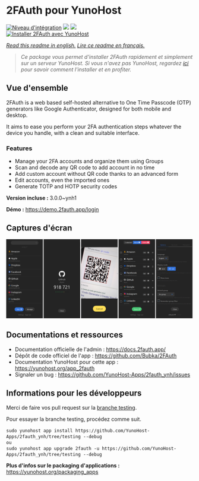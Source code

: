 # 2FAuth pour YunoHost

[![Niveau d'intégration](https://dash.yunohost.org/integration/2fauth.svg)](https://dash.yunohost.org/appci/app/2fauth) ![](https://ci-apps.yunohost.org/ci/badges/2fauth.status.svg) ![](https://ci-apps.yunohost.org/ci/badges/2fauth.maintain.svg)  
[![Installer 2FAuth avec YunoHost](https://install-app.yunohost.org/install-with-yunohost.svg)](https://install-app.yunohost.org/?app=2fauth)

*[Read this readme in english.](./README.md)*
*[Lire ce readme en français.](./README_fr.md)*

> *Ce package vous permet d'installer 2FAuth rapidement et simplement sur un serveur YunoHost.
Si vous n'avez pas YunoHost, regardez [ici](https://yunohost.org/#/install) pour savoir comment l'installer et en profiter.*

## Vue d'ensemble

2FAuth is a web based self-hosted alternative to One Time Passcode (OTP) generators like Google Authenticator, designed for both mobile and desktop.

It aims to ease you perform your 2FA authentication steps whatever the device you handle, with a clean and suitable interface.

### Features

- Manage your 2FA accounts and organize them using Groups
- Scan and decode any QR code to add account in no time
- Add custom account without QR code thanks to an advanced form
- Edit accounts, even the imported ones
- Generate TOTP and HOTP security codes

**Version incluse :** 3.0.0~ynh1

**Démo :** https://demo.2fauth.app/login

## Captures d'écran

![](./doc/screenshots/screenshot.png)

## Documentations et ressources

* Documentation officielle de l'admin : https://docs.2fauth.app/
* Dépôt de code officiel de l'app : https://github.com/Bubka/2FAuth
* Documentation YunoHost pour cette app : https://yunohost.org/app_2fauth
* Signaler un bug : https://github.com/YunoHost-Apps/2fauth_ynh/issues

## Informations pour les développeurs

Merci de faire vos pull request sur la [branche testing](https://github.com/YunoHost-Apps/2fauth_ynh/tree/testing).

Pour essayer la branche testing, procédez comme suit.
```
sudo yunohost app install https://github.com/YunoHost-Apps/2fauth_ynh/tree/testing --debug
ou
sudo yunohost app upgrade 2fauth -u https://github.com/YunoHost-Apps/2fauth_ynh/tree/testing --debug
```

**Plus d'infos sur le packaging d'applications :** https://yunohost.org/packaging_apps